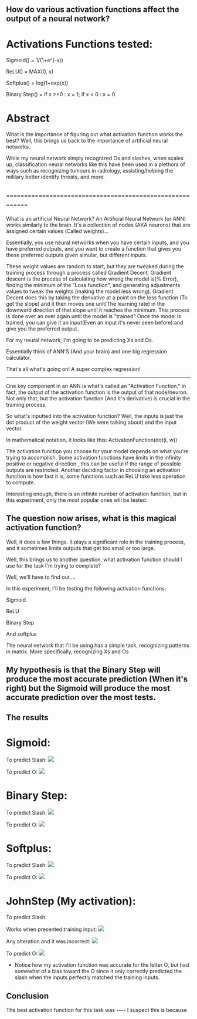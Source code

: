 ## How do various activation functions affect the output of a neural network?

# Activations Functions tested:

Sigmoid()     = 1/(1+e^(-x))

ReLU()        = MAX(0, x)

Softplus()    = log(1+exp(x))

Binary Step() = if x >=0 : x = 1; if x < 0 : x = 0

# Abstract
What is the importance of figuring out what activation function works the best? Well, this brings us back to the importance of artificial neural networks.

While my neural network simply recognized Os and slashes, when scales up, classification neural networks like this have been used in a plethora of ways such as recognizing tumours in radiology, assisting/helping the military better identify threats, and more.




## ---------------------------------------------------------


What is an artificial Neural Network?
An Artificial Neural Network (or ANN) works similarly to the brain. It's a collection of nodes (AKA neurons) that are assigned certain values (Called weights)...


Essentially, you use neural networks when you have certain inputs, and you have preferred outputs, and you want to create a function that gives you these preferred outputs given simular, but different inputs. 

These weight values are random to start, but they are tweaked during the training process through a process called Gradient Decent.
Gradient descent is the process of calculating how wrong the model is(% Error), finding the minimum of the "Loss function", and generating adjustments values to tweak the weights (making the model less wrong). Gradient Decent does this by taking the derivative at a point on the loss function (To get the slope) and it then moves one unit(The learning rate) in the downward direction of that slope until it reaches the minimum. This process is done over an over again until the model is "trained"
Once the model is trained, you can give it an input(Even an input it's never seen before) and give you the preferred output.

For my neural network, I'm going to be predicting Xs and Os.


Essentially think of ANN'S (And your brain) and one big regression calculator.

That's all what's going on! A super complex regression!

------------


One key component in an ANN is what's called an "Activation Function," in fact, the output of the activation function is the output of that node/neuron. Not only that, but the activation function (And it's derivative) is crucial in the training process.

So what's inputted into the activation function? Well, the inputs is just the dot product of the weight vector (We were talking about) and the input vector.

In mathematical notation, it looks like this:
ActivationFunction(dot(i, w))

The activation function you choose for your model depends on what you're trying to accomplish. 
Some activation functions have limits in the infinity positive or negative direction <Show image of Sigmoid Limits>, this can be useful if the range of possible outputs are restricted. Another deciding factor in choosing an activation function is how fast it is, some functions such as ReLU take less operation to compute.
  
Interesting enough, there is an infinite number of activation function, but in this experiment, only the most popular ones will be tested.

## The question now arises, what is this magical activation function?

Well, it does a few things. It plays a significant role in the training process, and it sometimes limits outputs that get too small or too large.

Well, this brings us to another question, what activation function should I use for the task I'm trying to complete?

Well, we'll have to find out....


In this experiment, I'll be testing the following activation functions:

Sigmoid
<insert graph>

ReLU
<insert graph>

Binary Step
<insert graph>

And softplus
<insert graph>


The neural network that I'll be using has a simple task, recognizing patterns in matrix. More specifically, recognizing Xs and Os

## My hypothesis is that the Binary Step will produce the most accurate prediction (When it's right) but the Sigmoid will produce the most accurate prediction over the most tests.


## The results

# Sigmoid:
To predict Slash:
<img src="results/sigmoid_slash.png"/>

To predict O:
<img src="results/sigmoid_O.png"/>


# Binary Step:
To predict Slash:
<img src="results/step_slash.png"/>

To predict O:
<img src="results/step_O.png"/>

# Softplus:
To predict Slash:
<img src="results/softplus_slash.png"/>

To predict O:
<img src="results/softplus_O.png"/>

# JohnStep (My activation):
To predict Slash:

Works when presented training input:
<img src="results/johnStep_slash_worked.png"/>

Any alteration and it was incorrect:
<img src="results/johnStep_slash_fail2.png"/>

To predict O:
<img src="results/johnStep_O.png"/>

- Notice how my activation function was accurate for the letter O, but had somewhat of a bias toward the O since it only correctly predicted the slash when the inputs perfectly matched the training inputs.


## Conclusion 

The best activation function for this task was ---- I suspect this is because 

